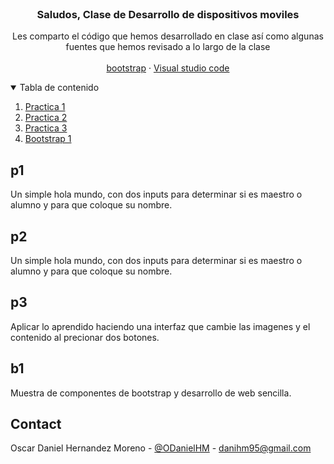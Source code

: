 
<!-- PROJECT LOGO -->
<br />
<p align="center">

  <h3 align="center">Saludos, Clase de Desarrollo de dispositivos moviles</h3>

  <p align="center">
    Les comparto el código que hemos desarrollado en clase así como algunas fuentes que hemos revisado a lo largo de la clase
    <br />
    <br />
    <a href="https://getbootstrap.com">bootstrap</a>
    ·
    <a href="https://code.visualstudio.com">Visual studio code</a>
  </p>
</p>



<!-- TABLE OF CONTENTS -->
<details open="open">
  <summary>Tabla de contenido</summary>
  <ol>
    <li><a href="#p1">Practica 1</a></li>
    <li><a href="#p2">Practica 2</a></li>
    <li><a href="#p3">Practica 3</a></li>
    <li><a href="#b1">Bootstrap 1</a></li>
  </ol>
</details>


## p1

Un simple hola mundo, con dos inputs para determinar si es maestro o alumno y para que coloque su nombre.

## p2

Un simple hola mundo, con dos inputs para determinar si es maestro o alumno y para que coloque su nombre.

## p3

Aplicar lo aprendido haciendo una interfaz que cambie las imagenes y el contenido al precionar dos botones.

## b1

Muestra de componentes de bootstrap y desarrollo de web sencilla.



<!-- CONTACT -->
## Contact

Oscar Daniel Hernandez Moreno - [@ODanielHM](https://twitter.com/ODanielHM) - danihm95@gmail.com
